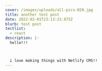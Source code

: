 ```yaml
---
cover: /images/uploads/all-pics-020.jpg
title: another test post
date: 2022-02-01T23:13:23.875Z
blurb: test post
tectlist:
  - react
description: |-
  hello!!!



  i love making things with Netlify CMS!!
---
```

